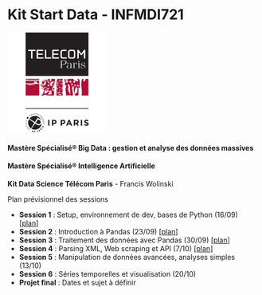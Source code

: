 # Kit Start Data - INFMDI721
![Télécom Paris Mastères Spécialisés®](./index.png)

#### Mastère Spécialisé® Big Data : gestion et analyse des données massives

#### Mastère Spécialisé® Intelligence Artificielle

**Kit Data Science Télécom Paris** - Francis Wolinski

Plan prévisionnel des sessions

- **Session 1** : Setup, environnement de dev, bases de Python (16/09) [[plan](session1.md)]
- **Session 2** : Introduction à Pandas (23/09) [[plan](session2.md)]
- **Session 3** : Traitement des données avec Pandas (30/09) [[plan](session3.md)]
- **Session 4** : Parsing XML, Web scraping et API (7/10) [[plan](session4.md)]
- **Session 5** : Manipulation de données avancées, analyses simples (13/10)
- **Session 6** : Séries temporelles et visualisation (20/10)
- **Projet final** : Dates et sujet à définir

